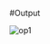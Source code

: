 #Output

![op1](https://github.com/Nayan-Kamble53/Collaborative-WhiteBoard/assets/96567359/ffe295d9-d8be-47cb-a968-c6c6db32afc2)
